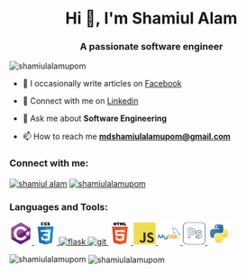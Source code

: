 <h1 align="center">Hi 👋, I'm Shamiul Alam</h1>
<h3 align="center">A passionate software engineer</h3>

<p align="left"> <img src="https://komarev.com/ghpvc/?username=shamiulalamupom&label=Profile%20views&color=0e75b6&style=flat" alt="shamiulalamupom" /> </p>

- 📝 I occasionally write articles on [Facebook](https://www.fb.me/shamiulalam74S)

- 💬 Connect with me on [Linkedin](https://www.linkedin.com/in/shamiulalamupom/)

- 💬 Ask me about **Software Engineering**

- 📫 How to reach me **mdshamiulalamupom@gmail.com**

<h3 align="left">Connect with me:</h3>
<p align="left">
<a href="https://fb.com/shamiul alam" target="blank"><img align="center" src="https://raw.githubusercontent.com/rahuldkjain/github-profile-readme-generator/master/src/images/icons/Social/facebook.svg" alt="shamiul alam" height="30" width="40" /></a>
<a href="https://instagram.com/shamiulalamupom" target="blank"><img align="center" src="https://raw.githubusercontent.com/rahuldkjain/github-profile-readme-generator/master/src/images/icons/Social/instagram.svg" alt="shamiulalamupom" height="30" width="40" /></a>
</p>

<h3 align="left">Languages and Tools:</h3>
<p align="left"> <a href="https://www.w3schools.com/cs/" target="_blank" rel="noreferrer"> <img src="https://raw.githubusercontent.com/devicons/devicon/master/icons/csharp/csharp-original.svg" alt="csharp" width="40" height="40"/> </a> <a href="https://www.w3schools.com/css/" target="_blank" rel="noreferrer"> <img src="https://raw.githubusercontent.com/devicons/devicon/master/icons/css3/css3-original-wordmark.svg" alt="css3" width="40" height="40"/> </a> <a href="https://flask.palletsprojects.com/" target="_blank" rel="noreferrer"> <img src="https://www.vectorlogo.zone/logos/pocoo_flask/pocoo_flask-icon.svg" alt="flask" width="40" height="40"/> </a> <a href="https://git-scm.com/" target="_blank" rel="noreferrer"> <img src="https://www.vectorlogo.zone/logos/git-scm/git-scm-icon.svg" alt="git" width="40" height="40"/> </a> <a href="https://www.w3.org/html/" target="_blank" rel="noreferrer"> <img src="https://raw.githubusercontent.com/devicons/devicon/master/icons/html5/html5-original-wordmark.svg" alt="html5" width="40" height="40"/> </a> <a href="https://developer.mozilla.org/en-US/docs/Web/JavaScript" target="_blank" rel="noreferrer"> <img src="https://raw.githubusercontent.com/devicons/devicon/master/icons/javascript/javascript-original.svg" alt="javascript" width="40" height="40"/> </a> <a href="https://www.mysql.com/" target="_blank" rel="noreferrer"> <img src="https://raw.githubusercontent.com/devicons/devicon/master/icons/mysql/mysql-original-wordmark.svg" alt="mysql" width="40" height="40"/> </a> <a href="https://www.photoshop.com/en" target="_blank" rel="noreferrer"> <img src="https://raw.githubusercontent.com/devicons/devicon/master/icons/photoshop/photoshop-line.svg" alt="photoshop" width="40" height="40"/> </a> <a href="https://www.python.org" target="_blank" rel="noreferrer"> <img src="https://raw.githubusercontent.com/devicons/devicon/master/icons/python/python-original.svg" alt="python" width="40" height="40"/> </a> </p>

<p><img align="left" src="https://github-readme-stats.vercel.app/api/top-langs?username=shamiulalamupom&show_icons=true&locale=en&layout=compact" alt="shamiulalamupom" /></p>

<p>&nbsp;<img align="center" src="https://github-readme-stats.vercel.app/api?username=shamiulalamupom&show_icons=true&locale=en" alt="shamiulalamupom" /></p>
